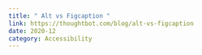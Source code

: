 ```yaml
---
title: " Alt vs Figcaption "
link: https://thoughtbot.com/blog/alt-vs-figcaption
date: 2020-12
category: Accessibility
---
```

